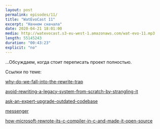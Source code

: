 ```yaml
---
layout: post
permalink: episodes/11/
title: "WatEvoCast 11"
excerpt: "Начнем сначала"
date: 2020-04-21 18:01:00
media: http://watevocast.s3-eu-west-1.amazonaws.com/wat-evo-11.mp3
length: 55145243
duration: "00:43:23"
explicit: "no"
---
```



...Обсуждаем, когда стоит переписать проект полностью.

Ссылки по теме:

[why-do-we-fall-into-the-rewrite-trap](https://www.justindfuller.com/2020/01/why-do-we-fall-into-the-rewrite-trap/)


[avoid-rewriting-a-legacy-system-from-scratch-by-strangling-it](https://understandlegacycode.com/blog/avoid-rewriting-a-legacy-system-from-scratch-by-strangling-it/)


[ask-an-expert-upgrade-outdated-codebase](https://increment.com/software-architecture/ask-an-expert-upgrade-outdated-codebase/)


[messenger](https://engineering.fb.com/data-infrastructure/messenger/)


[how-microsoft-rewrote-its-c-compiler-in-c-and-made-it-open-source](https://medium.com/microsoft-open-source-stories/how-microsoft-rewrote-its-c-compiler-in-c-and-made-it-open-source-4ebed5646f98)
